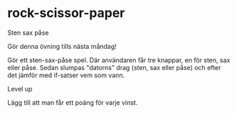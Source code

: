 # rock-scissor-paper

Sten sax påse

Gör denna övning tills nästa måndag!

Gör ett sten-sax-påse spel. Där användaren får tre knappar, en för sten, sax eller påse. Sedan slumpas "datorns" drag (sten, sax eller påse) och efter det jämför med if-satser vem som vann.

Level up

Lägg till att man får ett poäng för varje vinst.
